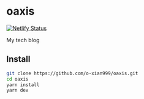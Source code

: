 # oaxis

[![Netlify Status](https://api.netlify.com/api/v1/badges/436a3a61-2faf-48d4-9600-22a265c78284/deploy-status)](https://app.netlify.com/sites/o-xian/deploys)

My tech blog

## Install

```sh
git clone https://github.com/o-xian999/oaxis.git
cd oaxis
yarn install
yarn dev
```

